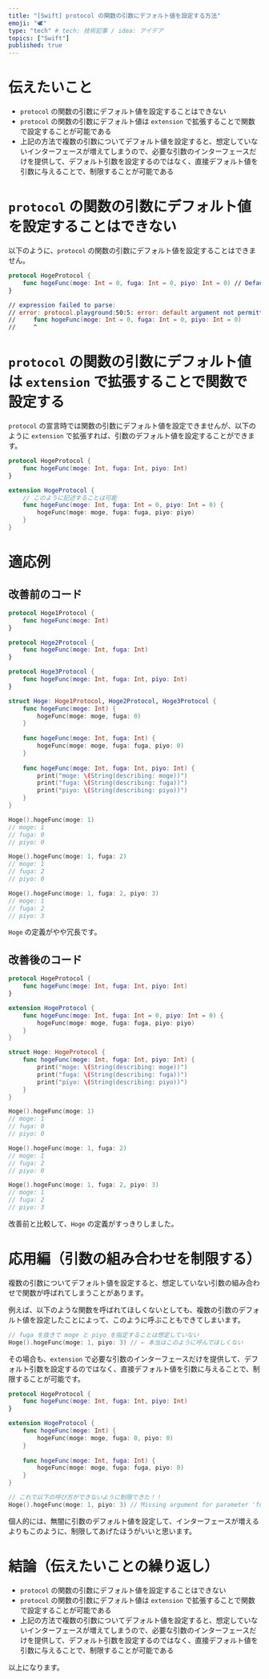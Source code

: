 ```yaml
---
title: "[Swift] protocol の関数の引数にデフォルト値を設定する方法"
emoji: "🕊"
type: "tech" # tech: 技術記事 / idea: アイデア
topics: ["Swift"]
published: true
---
```


# 伝えたいこと

- `protocol` の関数の引数にデフォルト値を設定することはできない
- `protocol` の関数の引数にデフォルト値は `extension` で拡張することで関数で設定することが可能である
- 上記の方法で複数の引数についてデフォルト値を設定すると、想定していないインターフェースが増えてしまうので、必要な引数のインターフェースだけを提供して、デフォルト引数を設定するのではなく、直接デフォルト値を引数に与えることで、制限することが可能である

# `protocol` の関数の引数にデフォルト値を設定することはできない

以下のように、`protocol` の関数の引数にデフォルト値を設定することはできません。

```swift
protocol HogeProtocol {
    func hogeFunc(moge: Int = 0, fuga: Int = 0, piyo: Int = 0) // Default argument not permitted in a protocol method
}

// expression failed to parse:
// error: protocol.playground:50:5: error: default argument not permitted in a protocol method
//     func hogeFunc(moge: Int = 0, fuga: Int = 0, piyo: Int = 0)
//     ^
```

# `protocol` の関数の引数にデフォルト値は `extension` で拡張することで関数で設定する

`protocol` の宣言時では関数の引数にデフォルト値を設定できませんが、以下のように `extension` で拡張すれば、引数のデフォルト値を設定することができます。

```swift
protocol HogeProtocol {
    func hogeFunc(moge: Int, fuga: Int, piyo: Int)
}

extension HogeProtocol {
    // このように記述することは可能
    func hogeFunc(moge: Int, fuga: Int = 0, piyo: Int = 0) {
        hogeFunc(moge: moge, fuga: fuga, piyo: piyo)
    }
}
```

# 適応例

## 改善前のコード

```swift
protocol Hoge1Protocol {
    func hogeFunc(moge: Int)
}

protocol Hoge2Protocol {
    func hogeFunc(moge: Int, fuga: Int)
}

protocol Hoge3Protocol {
    func hogeFunc(moge: Int, fuga: Int, piyo: Int)
}

struct Hoge: Hoge1Protocol, Hoge2Protocol, Hoge3Protocol {
    func hogeFunc(moge: Int) {
        hogeFunc(moge: moge, fuga: 0)
    }
    
    func hogeFunc(moge: Int, fuga: Int) {
        hogeFunc(moge: moge, fuga: fuga, piyo: 0)
    }
    
    func hogeFunc(moge: Int, fuga: Int, piyo: Int) {
        print("moge: \(String(describing: moge))")
        print("fuga: \(String(describing: fuga))")
        print("piyo: \(String(describing: piyo))")
    }
}

Hoge().hogeFunc(moge: 1)
// moge: 1
// fuga: 0
// piyo: 0

Hoge().hogeFunc(moge: 1, fuga: 2)
// moge: 1
// fuga: 2
// piyo: 0

Hoge().hogeFunc(moge: 1, fuga: 2, piyo: 3)
// moge: 1
// fuga: 2
// piyo: 3
```

`Hoge` の定義がやや冗長です。

## 改善後のコード

```swift
protocol HogeProtocol {
    func hogeFunc(moge: Int, fuga: Int, piyo: Int)
}

extension HogeProtocol {
    func hogeFunc(moge: Int, fuga: Int = 0, piyo: Int = 0) {
        hogeFunc(moge: moge, fuga: fuga, piyo: piyo)
    }
}

struct Hoge: HogeProtocol {
    func hogeFunc(moge: Int, fuga: Int, piyo: Int) {
        print("moge: \(String(describing: moge))")
        print("fuga: \(String(describing: fuga))")
        print("piyo: \(String(describing: piyo))")
    }
}

Hoge().hogeFunc(moge: 1)
// moge: 1
// fuga: 0
// piyo: 0

Hoge().hogeFunc(moge: 1, fuga: 2)
// moge: 1
// fuga: 2
// piyo: 0

Hoge().hogeFunc(moge: 1, fuga: 2, piyo: 3)
// moge: 1
// fuga: 2
// piyo: 3
```

改善前と比較して、`Hoge` の定義がすっきりしました。

# 応用編（引数の組み合わせを制限する）

複数の引数についてデフォルト値を設定すると、想定していない引数の組み合わせで関数が呼ばれてしまうことがあります。

例えば、以下のような関数を呼ばれてほしくないとしても、複数の引数のデフォルト値を設定したことによって、このように呼ぶこともできてしまいます。

```swift
// fuga を抜きで moge と piyo を指定することは想定していない
Hoge().hogeFunc(moge: 1, piyo: 3) // ← 本当はこのように呼んでほしくない
```

その場合も、`extension` で必要な引数のインターフェースだけを提供して、デフォルト引数を設定するのではなく、直接デフォルト値を引数に与えることで、制限することが可能です。

```swift
protocol HogeProtocol {
    func hogeFunc(moge: Int, fuga: Int, piyo: Int)
}

extension HogeProtocol {
    func hogeFunc(moge: Int) {
        hogeFunc(moge: moge, fuga: 0, piyo: 0)
    }
    
    func hogeFunc(moge: Int, fuga: Int) {
        hogeFunc(moge: moge, fuga: fuga, piyo: 0)
    }
}

// これで以下の呼び方ができないように制限できた！！
Hoge().hogeFunc(moge: 1, piyo: 3) // Missing argument for parameter 'fuga' in call
```

個人的には、無闇に引数のデフォルト値を設定して、インターフェースが増えるよりもこのように、制限してあげたほうがいいと思います。

# 結論（伝えたいことの繰り返し）

- `protocol` の関数の引数にデフォルト値を設定することはできない
- `protocol` の関数の引数にデフォルト値は `extension` で拡張することで関数で設定することが可能である
- 上記の方法で複数の引数についてデフォルト値を設定すると、想定していないインターフェースが増えてしまうので、必要な引数のインターフェースだけを提供して、デフォルト引数を設定するのではなく、直接デフォルト値を引数に与えることで、制限することが可能である


以上になります。